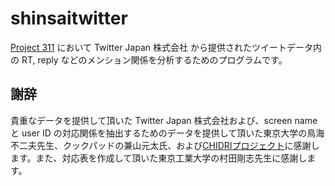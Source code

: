 shinsaitwitter
==============

[Project 311](https://sites.google.com/site/prj311/) において Twitter Japan 株式会社 から提供されたツイートデータ内の RT, reply などのメンション関係を分析するためのプログラムです。

謝辞
----

貴重なデータを提供して頂いた Twitter Japan 株式会社および、screen name と user ID の対応関係を抽出するためのデータを提供して頂いた東京大学の鳥海不二夫先生、クックパッドの兼山元太氏、および[CHIDRIプロジェクト](https://sites.google.com/site/crepchidri/)に感謝します。また、対応表を作成して頂いた東京工業大学の村田剛志先生に感謝します。